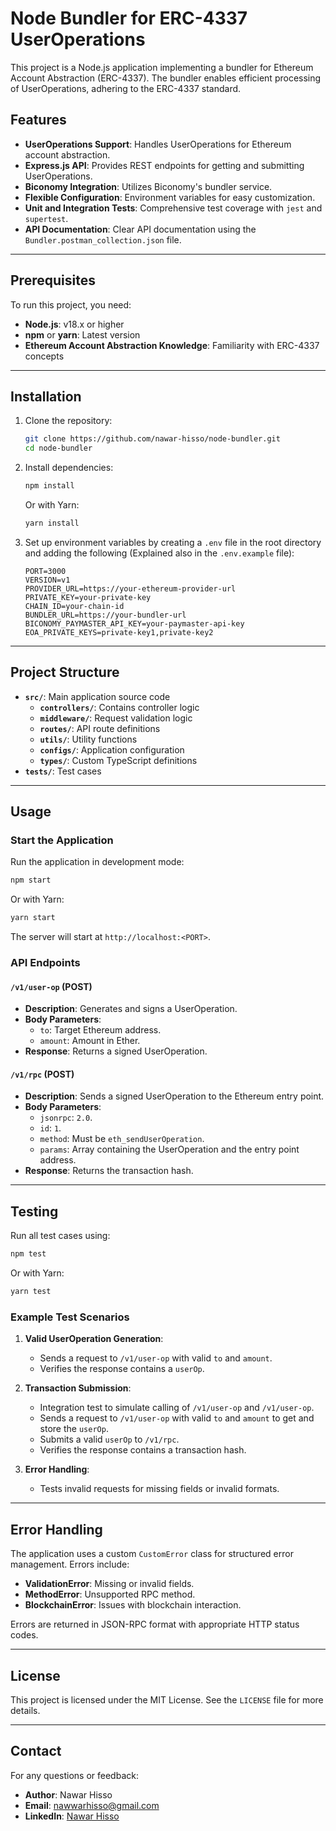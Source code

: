 # Node Bundler for ERC-4337 UserOperations

This project is a Node.js application implementing a bundler for Ethereum Account Abstraction (ERC-4337). The bundler enables efficient processing of UserOperations, adhering to the ERC-4337 standard.

## Features

- **UserOperations Support**: Handles UserOperations for Ethereum account abstraction.
- **Express.js API**: Provides REST endpoints for getting and submitting UserOperations.
- **Biconomy Integration**: Utilizes Biconomy's bundler service.
- **Flexible Configuration**: Environment variables for easy customization.
- **Unit and Integration Tests**: Comprehensive test coverage with `jest` and `supertest`.
- **API Documentation**: Clear API documentation using the `Bundler.postman_collection.json` file.

---

## Prerequisites

To run this project, you need:

- **Node.js**: v18.x or higher
- **npm** or **yarn**: Latest version
- **Ethereum Account Abstraction Knowledge**: Familiarity with ERC-4337 concepts

---

## Installation

1. Clone the repository:

   ```bash
   git clone https://github.com/nawar-hisso/node-bundler.git
   cd node-bundler
   ```

2. Install dependencies:

   ```bash
   npm install
   ```

   Or with Yarn:

   ```bash
   yarn install
   ```

3. Set up environment variables by creating a `.env` file in the root directory and adding the following (Explained also in the `.env.example` file):
   ```env
   PORT=3000
   VERSION=v1
   PROVIDER_URL=https://your-ethereum-provider-url
   PRIVATE_KEY=your-private-key
   CHAIN_ID=your-chain-id
   BUNDLER_URL=https://your-bundler-url
   BICONOMY_PAYMASTER_API_KEY=your-paymaster-api-key
   EOA_PRIVATE_KEYS=private-key1,private-key2
   ```

---

## Project Structure

- **`src/`**: Main application source code
  - **`controllers/`**: Contains controller logic
  - **`middleware/`**: Request validation logic
  - **`routes/`**: API route definitions
  - **`utils/`**: Utility functions
  - **`configs/`**: Application configuration
  - **`types/`**: Custom TypeScript definitions
- **`tests/`**: Test cases

---

## Usage

### Start the Application

Run the application in development mode:

```bash
npm start
```

Or with Yarn:

```bash
yarn start
```

The server will start at `http://localhost:<PORT>`.

### API Endpoints

#### `/v1/user-op` (POST)

- **Description**: Generates and signs a UserOperation.
- **Body Parameters**:
  - `to`: Target Ethereum address.
  - `amount`: Amount in Ether.
- **Response**: Returns a signed UserOperation.

#### `/v1/rpc` (POST)

- **Description**: Sends a signed UserOperation to the Ethereum entry point.
- **Body Parameters**:
  - `jsonrpc`: `2.0`.
  - `id`: `1`.
  - `method`: Must be `eth_sendUserOperation`.
  - `params`: Array containing the UserOperation and the entry point address.
- **Response**: Returns the transaction hash.

---

## Testing

Run all test cases using:

```bash
npm test
```

Or with Yarn:

```bash
yarn test
```

### Example Test Scenarios

1. **Valid UserOperation Generation**:

   - Sends a request to `/v1/user-op` with valid `to` and `amount`.
   - Verifies the response contains a `userOp`.

2. **Transaction Submission**:

   - Integration test to simulate calling of `/v1/user-op` and `/v1/user-op`.
   - Sends a request to `/v1/user-op` with valid `to` and `amount` to get and store the `userOp`.
   - Submits a valid `userOp` to `/v1/rpc`.
   - Verifies the response contains a transaction hash.

3. **Error Handling**:
   - Tests invalid requests for missing fields or invalid formats.

---

## Error Handling

The application uses a custom `CustomError` class for structured error management. Errors include:

- **ValidationError**: Missing or invalid fields.
- **MethodError**: Unsupported RPC method.
- **BlockchainError**: Issues with blockchain interaction.

Errors are returned in JSON-RPC format with appropriate HTTP status codes.

---

## License

This project is licensed under the MIT License. See the `LICENSE` file for more details.

---

## Contact

For any questions or feedback:

- **Author**: Nawar Hisso
- **Email**: [nawwarhisso@gmail.com](mailto:nawwarhisso@gmail.com)
- **LinkedIn**: [Nawar Hisso](https://www.linkedin.com/in/nawarhisso/)
